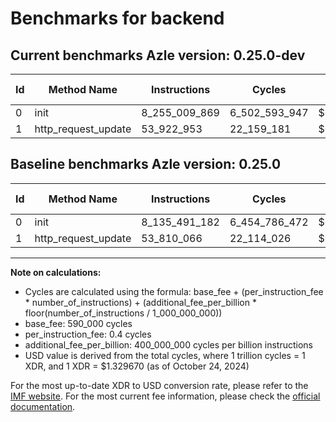 # Benchmarks for backend

## Current benchmarks Azle version: 0.25.0-dev

| Id  | Method Name         | Instructions  | Cycles        | USD           | USD/Million Calls | Change                                |
| --- | ------------------- | ------------- | ------------- | ------------- | ----------------- | ------------------------------------- |
| 0   | init                | 8_255_009_869 | 6_502_593_947 | $0.0086463041 | $8_646.30         | <font color="red">+119_518_687</font> |
| 1   | http_request_update | 53_922_953    | 22_159_181    | $0.0000294644 | $29.46            | <font color="red">+112_887</font>     |

## Baseline benchmarks Azle version: 0.25.0

| Id  | Method Name         | Instructions  | Cycles        | USD           | USD/Million Calls |
| --- | ------------------- | ------------- | ------------- | ------------- | ----------------- |
| 0   | init                | 8_135_491_182 | 6_454_786_472 | $0.0085827359 | $8_582.73         |
| 1   | http_request_update | 53_810_066    | 22_114_026    | $0.0000294044 | $29.40            |

---

**Note on calculations:**

- Cycles are calculated using the formula: base_fee + (per_instruction_fee \* number_of_instructions) + (additional_fee_per_billion \* floor(number_of_instructions / 1_000_000_000))
- base_fee: 590_000 cycles
- per_instruction_fee: 0.4 cycles
- additional_fee_per_billion: 400_000_000 cycles per billion instructions
- USD value is derived from the total cycles, where 1 trillion cycles = 1 XDR, and 1 XDR = $1.329670 (as of October 24, 2024)

For the most up-to-date XDR to USD conversion rate, please refer to the [IMF website](https://www.imf.org/external/np/fin/data/rms_sdrv.aspx).
For the most current fee information, please check the [official documentation](https://internetcomputer.org/docs/current/developer-docs/gas-cost#execution).
